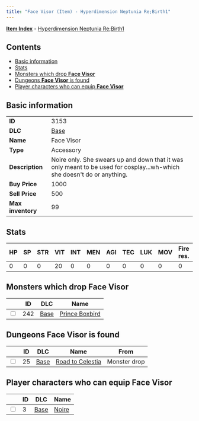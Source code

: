 ```yaml
---
title: "Face Visor (Item) - Hyperdimension Neptunia Re;Birth1"
---
```


[**Item Index**](/neptunia/rb1/item/index.html) - [Hyperdimension Neptunia Re;Birth1](/neptunia/rb1)

## Contents

- [Basic information](#basic-information)
- [Stats](#stats)
- [Monsters which drop **Face Visor**](#monsters-which-drop-face-visor)
- [Dungeons **Face Visor** is found](#dungeons-face-visor-is-found)
- [Player characters who can equip **Face Visor**](#player-characters-who-can-equip-face-visor)

## Basic information

|   |   |
| -- | -- |
| **ID** | 3153 |
| **DLC** | [Base](/neptunia/rb1/dlc/1-base.html) |
| **Name** | Face Visor |
| **Type** | Accessory |
| **Description** | Noire only. She swears up and down that it was only meant to be used for cosplay...wh-which she doesn't do or anything. |
| **Buy Price** | 1000 |
| **Sell Price** | 500 |
| **Max inventory** | 99 |


## Stats

| HP | SP | STR | VIT | INT | MEN | AGI | TEC | LUK | MOV | Fire res. | Ice res. | Wind res. | Lightning res. |
| -- | -- | --- | --- | --- | --- | --- | --- | --- | --- | --------- | -------- | --------- | -------------- |
| 0 | 0 | 0 | 20 | 0 | 0 | 0 | 0 | 0 | 0 | 0 | 0 | 0 | 0 |


## Monsters which drop **Face Visor**

|    | ID | DLC | Name |
| -- | -- | --- | ---- |
| <input type="checkbox" id="rb1-monster-1-242" class="trackbox" /> | 242 | [Base](/neptunia/rb1/dlc/1-base.html) | [Prince Boxbird](/neptunia/rb1/monster/1-242-prince-boxbird.html) |


## Dungeons **Face Visor** is found

|    | ID | DLC | Name | From |
| -- | -- | --- | ---- | ---- |
| <input type="checkbox" id="rb1-dungeon-1-25" class="trackbox" /> | 25 | [Base](/neptunia/rb1/dlc/1-base.html) | [Road to Celestia](/neptunia/rb1/dungeon/1-25-road-to-celestia.html) | Monster drop |


## Player characters who can equip **Face Visor**

|    | ID | DLC | Name |
| -- | -- | --- | ---- |
| <input type="checkbox" id="rb1-player-1-3" class="trackbox" /> | 3 | [Base](/neptunia/rb1/dlc/1-base.html) | [Noire](/neptunia/rb1/player/1-3-noire.html) |
